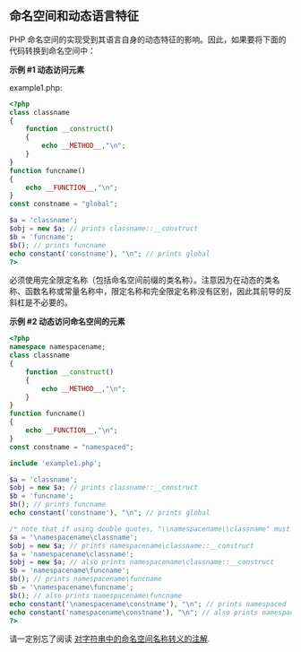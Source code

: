 命名空间和动态语言特征
----------------------

PHP
命名空间的实现受到其语言自身的动态特征的影响。因此，如果要将下面的代码转换到命名空间中：

**示例 \#1 动态访问元素**

example1.php:

``` php
<?php
class classname
{
    function __construct()
    {
        echo __METHOD__,"\n";
    }
}
function funcname()
{
    echo __FUNCTION__,"\n";
}
const constname = "global";

$a = 'classname';
$obj = new $a; // prints classname::__construct
$b = 'funcname';
$b(); // prints funcname
echo constant('constname'), "\n"; // prints global
?>
```

必须使用完全限定名称（包括命名空间前缀的类名称）。注意因为在动态的类名称、函数名称或常量名称中，限定名称和完全限定名称没有区别，因此其前导的反斜杠是不必要的。

**示例 \#2 动态访问命名空间的元素**

``` php
<?php
namespace namespacename;
class classname
{
    function __construct()
    {
        echo __METHOD__,"\n";
    }
}
function funcname()
{
    echo __FUNCTION__,"\n";
}
const constname = "namespaced";

include 'example1.php';

$a = 'classname';
$obj = new $a; // prints classname::__construct
$b = 'funcname';
$b(); // prints funcname
echo constant('constname'), "\n"; // prints global

/* note that if using double quotes, "\\namespacename\\classname" must be used */
$a = '\namespacename\classname';
$obj = new $a; // prints namespacename\classname::__construct
$a = 'namespacename\classname';
$obj = new $a; // also prints namespacename\classname::__construct
$b = 'namespacename\funcname';
$b(); // prints namespacename\funcname
$b = '\namespacename\funcname';
$b(); // also prints namespacename\funcname
echo constant('\namespacename\constname'), "\n"; // prints namespaced
echo constant('namespacename\constname'), "\n"; // also prints namespaced
?>
```

请一定别忘了阅读
<a href="/language/namespaces/faq.html#language.namespaces.faq.quote" class="link">对字符串中的命名空间名称转义的注解</a>.

